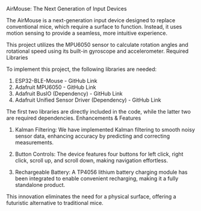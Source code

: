 AirMouse: The Next Generation of Input Devices

The AirMouse is a next-generation input device designed to replace conventional mice, which require a surface to function. Instead, it uses motion sensing to provide a seamless, more intuitive experience.

This project utilizes the MPU6050 sensor to calculate rotation angles and rotational speed using its built-in gyroscope and accelerometer.
Required Libraries

To implement this project, the following libraries are needed:

1. ESP32-BLE-Mouse - GitHub Link
2. Adafruit MPU6050 - GitHub Link
3. Adafruit BusIO (Dependency) - GitHub Link
4. Adafruit Unified Sensor Driver (Dependency) - GitHub Link

The first two libraries are directly included in the code, while the latter two are required dependencies.
Enhancements & Features

1. Kalman Filtering: We have implemented Kalman filtering to smooth noisy sensor data, enhancing accuracy by        predicting and correcting measurements.

2. Button Controls: The device features four buttons for left click, right click, scroll up, and scroll down, making navigation effortless.

3. Rechargeable Battery: A TP4056 lithium battery charging module has been integrated to enable convenient recharging, making it a fully standalone product.

This innovation eliminates the need for a physical surface, offering a futuristic alternative to traditional mice.
